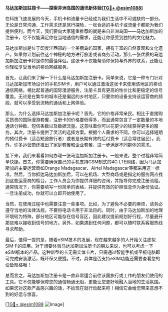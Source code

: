 **马达加斯加註冊卡——探索非洲岛国的通讯新体验[[TG💪+ @esim1088](https://t.me/s/esim1088)]**

在科技飞速发展的今天，手机卡和流量卡已经成为我们生活中不可或缺的一部分。无论是日常沟通、工作需求还是旅行探险，一张合适的手机卡或流量卡都能为我们提供便利。而今天，我们要向大家隆重推荐的就是来自非洲岛国——马达加斯加的注册卡，它不仅能满足你在当地通信的需求，还能让你感受到独特的文化魅力。

马达加斯加是位于印度洋西部的一个美丽岛屿国家，拥有丰富的自然景观和文化遗产。如果你计划前往这个神秘的地方进行旅游或者商务活动，那么一张优质的马达加斯加注册卡将是你的最佳伴侣。这张卡不仅能帮助你保持与外界的联系，还能让你轻松享受当地的移动网络服务。

首先，让我们来了解一下什么是马达加斯加注册卡。简单来说，它是一种专门针对马达加斯加市场设计的手机SIM卡，用户可以通过激活这张卡来使用该地区的移动通信网络。相比起普通的国际漫游服务，注册卡具有更高的性价比和更稳定的信号覆盖。无论是在繁华的城市还是偏远的乡村地区，只要你的设备支持该运营商的频段，就可以享受到流畅的通话和上网体验。

那么，为什么选择马达加斯加注册卡呢？首先，它的价格非常亲民。相比于直接购买昂贵的国际漫游套餐，注册卡的价格要低得多，而且通常包含了一定数量的本地通话分钟数、短信条数以及数据流量。这意味着你可以花更少的钱获得更多的服务。其次，注册卡提供了灵活的选择方案。根据个人需求的不同，你可以选择短期的预付费卡（适合短途旅行者）或者是长期有效的后付费卡（适合常驻居民）。此外，许多运营商还推出了家庭套餐和企业套餐，进一步满足不同群体的需求。

接下来，我们来看看如何办理一张马达加斯加注册卡。一般来说，整个过程非常简单快捷。首先，你需要确保自己的手机支持GSM制式的4G LTE网络，因为马达加斯加的主要运营商如Orange Madagascar、Airtel Madagascar等都采用这一标准。然后，当你抵达马达加斯加后，可以在机场、大型商场或是指定的服务网点找到这些运营商的柜台。工作人员会为你提供详细的咨询，并指导你完成注册流程。通常情况下，你需要填写一份简单的表格，并提供有效的护照信息作为身份验证。一旦注册成功，你就可以立即开始使用了。

当然，在使用过程中也需要注意一些事项。比如，为了避免不必要的麻烦，请务必遵守当地的法律法规，不要将电话卡用于非法目的。同时，由于马达加斯加的地理环境较为特殊，部分地区可能存在信号盲区，因此建议提前规划好行程，尽量避开那些难以接收到信号的地方。另外，如果遇到任何问题，都可以随时联系客服热线寻求帮助。

最后，值得一提的是，随着eSIM技术的发展，现在越来越多的人开始关注虚拟SIM卡的应用。对于想要体验马达加斯加注册卡的朋友来说，也可以考虑一下eSIM版本的产品。这种新型的卡无需实体卡片，只需通过智能手机或平板电脑即可完成安装激活，既环保又便捷。不过，具体是否支持eSIM功能还需要查看您的设备规格哦！

总而言之，马达加斯加注册卡是一款非常适合前往该国旅行或工作的朋友们使用的工具。它不仅能够保障您的通信畅通无阻，更能让您更好地融入当地的生活氛围。如果您对这款产品感兴趣的话，不妨现在就行动起来吧！相信它会给您带来意想不到的好运与惊喜。

[[TG💪+ @esim1088](https://t.me/s/esim1088) ![Image](https://i.postimg.cc/4NQfJmqS/Snipaste-2025-05-13-00-14-12.png)]